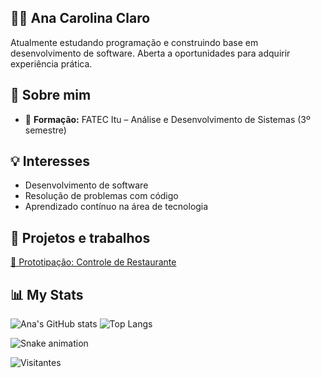 ## 👩‍💻 Ana Carolina Claro

Atualmente estudando programação e construindo base em desenvolvimento de software. Aberta a oportunidades para adquirir experiência prática.

## 📌 Sobre mim

- 🎯 **Formação:** FATEC Itu – Análise e Desenvolvimento de Sistemas (3º semestre)  

## 💡 Interesses

- Desenvolvimento de software  
- Resolução de problemas com código  
- Aprendizado contínuo na área de tecnologia  

## 📁 Projetos e trabalhos

[📄 Prototipação: Controle de Restaurante](Grupo%206%20-%20Controle%20De%20Restaurante_250401_184603.pdf)

## 📊 My Stats

![Ana's GitHub stats](https://github-readme-stats.vercel.app/api?username=anacpwc&show_icons=true&theme=dracula)
![Top Langs](https://github-readme-stats.vercel.app/api/top-langs/?username=anacpwc&layout=compact&theme=dracula)

![Snake animation](https://github.com/anacpwc/anacpwc/blob/output/github-contribution-grid-snake.svg)

![Visitantes](https://komarev.com/ghpvc/?username=anacpwc&color=blue)





